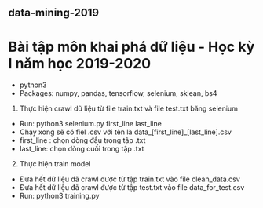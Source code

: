 ## data-mining-2019
# Bài tập môn khai phá dữ liệu - Học kỳ I năm học 2019-2020

- python3
- Packages: numpy, pandas, tensorflow, selenium, sklean, bs4

1. Thực hiện crawl dữ liệu từ file train.txt và file test.txt băng selenium
- Run: python3 selenium.py first_line last_line
- Chạy xong sẽ có fiel .csv với tên là data_[first_line]_[last_line].csv
- first_line : chọn dòng đầu trong tập .txt 
- last_line: chọn dòng cuối trong tập .txt
2. Thực hiện train model
- Đưa hết dữ liệu đã crawl được từ tập train.txt vào file clean_data.csv
- Đưa hết dữ liệu đã crawl được từ tập test.txt vào file data_for_test.csv
- Run: python3 training.py

